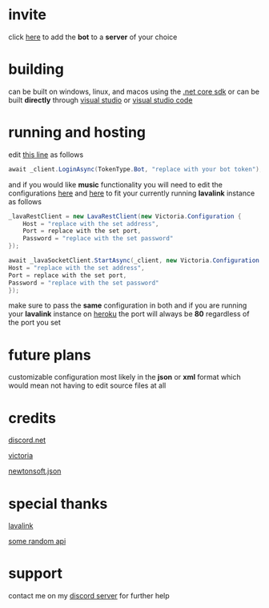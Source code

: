 # invite
click [here](https://discord.com/api/oauth2/authorize?client_id=719933579865489499&permissions=8&scope=bot) to add the **bot** to a **server** of your choice
# building
can be built on windows, linux, and macos using the [.net core sdk](https://dotnet.microsoft.com/download/dotnet-core) or can be built **directly** through [visual studio](https://visualstudio.microsoft.com) or [visual studio code](https://code.visualstudio.com)
# running and hosting
edit [this line](https://github.com/Ivy-Wusky/ivy-bot/blob/0571bdf61c84fe39e898917ed8f64a2d2b3c7120/IvyBot/IvyBot/IvyBotClient.cs#L45) as follows

```cs
await _client.LoginAsync(TokenType.Bot, "replace with your bot token");
```

and if you would like **music** functionality you will need to edit the configurations [here](https://github.com/Ivy-Wusky/ivy-bot/blob/0571bdf61c84fe39e898917ed8f64a2d2b3c7120/IvyBot/IvyBot/Services/MusicService.cs#L20) and [here](https://github.com/Ivy-Wusky/ivy-bot/blob/0571bdf61c84fe39e898917ed8f64a2d2b3c7120/IvyBot/IvyBot/Services/MusicService.cs#L137) to fit your currently running **lavalink** instance as follows

```cs
_lavaRestClient = new LavaRestClient(new Victoria.Configuration {
    Host = "replace with the set address",
    Port = replace with the set port,
    Password = "replace with the set password"
});
```

```cs
await _lavaSocketClient.StartAsync(_client, new Victoria.Configuration {
Host = "replace with the set address",
Port = replace with the set port,
Password = "replace with the set password"
});
```

make sure to pass the **same** configuration in both and if you are running your **lavalink** instance on [heroku](https://www.heroku.com) the port will always be **80** regardless of the port you set
# future plans
customizable configuration most likely in the **json** or **xml** format which would mean not having to edit source files at all
# credits
[discord.net](https://github.com/discord-net/Discord.Net)

[victoria](https://github.com/Yucked/Victoria)

[newtonsoft.json](https://github.com/JamesNK/Newtonsoft.Json)
# special thanks
[lavalink](https://github.com/Frederikam/Lavalink)

[some random api](https://some-random-api.ml)
# support
contact me on my [discord server](https://discord.gg/svMC3dt) for further help
